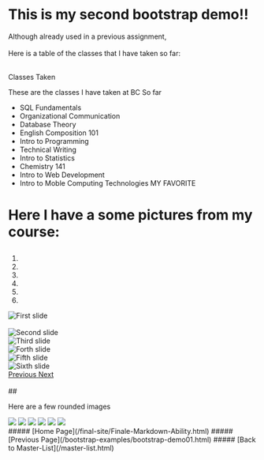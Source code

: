 # This is my second bootstrap demo!!

Although already used in a previous assignment,<br><br>
Here is a table of the classes that I have taken so far:<br><br>

<div class="panel panel-success">
  <!-- Default panel contents -->
  <div class="panel-heading">Classes Taken</div>
  <div class="panel-body">
    <p>These are the classes I have taken at BC So far</p>
  </div>

  <!-- List group -->
  <ul class="list-group">
    <li class="list-group-item text-success">SQL Fundamentals</li>
    <li class="list-group-item text-info">Organizational Communication</li>
    <li class="list-group-item text-warning">Database Theory</li>
    <li class="list-group-item text-success">English Composition 101</li>
    <li class="list-group-item text-info">Intro to Programming</li>
    <li class="list-group-item text-danger">Technical Writing</li>
    <li class="list-group-item text-warning">Intro to Statistics</li>
    <li class="list-group-item text-success">Chemistry 141</li>
    <li class="list-group-item text-info">Intro to Web Development</li>
    <li class="list-group-item text-warning">Intro to Moble Computing Technologies  <span class="label label-danger">MY FAVORITE</span></li>
  </ul>
</div>

# <p class="text-success">Here I have a some pictures from my course:</p>

<div id="carousel-example-generic" class="carousel slide" data-ride="carousel">
  <ol class="carousel-indicators">
    <li data-target="#carousel-example-generic" data-slide-to="0" class="active"></li>
    <li data-target="#carousel-example-generic" data-slide-to="1"></li>
    <li data-target="#carousel-example-generic" data-slide-to="2"></li>
    <li data-target="#carousel-example-generic" data-slide-to="3"></li>
    <li data-target="#carousel-example-generic" data-slide-to="4"></li>
    <li data-target="#carousel-example-generic" data-slide-to="5"></li>

  </ol>
  <div class="carousel-inner" role="listbox">
    <div class="item active">
      <img src="/images/deflating.png" class="img-responsive" alt="First slide">
    </div><br>
    <div class="item">
      <img src="/images/inflating.png" class="img-responsive" alt="Second slide">
    </div>
    <div class="item">
      <img src="/images/myship.jpg" class="img-responsive" alt="Third slide">
    </div>
    <div class="item">
      <img src="/images/elvenwarelogo.png" class="img-responsive" alt="Forth slide">
    </div>
    <div class="item">
      <img src="/images/SimpleText.png" class="img-responsive" alt="Fifth slide">
    </div>
    <div class="item">
      <img src="/images/my-repository.png" class="img-responsive" alt="Sixth slide">
    </div>
  </div>
  <a class="left carousel-control" href="#carousel-example-generic" role="button" data-slide="prev">
    <span class="glyphicon glyphicon-chevron-left" aria-hidden="true"></span>
    <span class="sr-only">Previous</span>
  </a>
  <a class="right carousel-control" href="#carousel-example-generic" role="button" data-slide="next">
    <span class="glyphicon glyphicon-chevron-right" aria-hidden="true"></span>
    <span class="sr-only">Next</span>
  </a>
</div>
<br>
## <p class="text-success">Here are a few rounded images</p>
<img src="/images/Olivia.jpg" class="img-circle">
<img src="/images/IMG_2279.jpg" class="img-circle">
<img src="/images/twomods.jpg" class="img-circle">
<img src="/images/OlivesMod.jpg" class="img-circle">
<img src="/images/nativewicks.jpg" class="img-circle">
<img src="/images/juice.jpg" class="img-circle">
<br>
##### [Home Page](/final-site/Finale-Markdown-Ability.html)
##### [Previous Page](/bootstrap-examples/bootstrap-demo01.html)
##### [Back to Master-List](/master-list.html)
